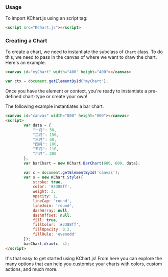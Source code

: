 ### Usage

To import KChart.js using an script tag:

```html
<script src="KChart.js"></script>
```

### Creating a Chart

To create a chart, we need to instantiate the subclass of `Chart` class. To do this, we need to pass in the canvas of where we want to draw the chart. Here's an example.

```html
<canvas id="myChart" width="400" height="400"></canvas>
```

```javascript
var ctx = document.getElementById("myChart");
```

Once you have the element or context, you're ready to instantiate a pre-defined chart-type or create your own!

The following example instantiates a bar chart.

```html
<canvas id="canvas" width="800" height="800"></canvas>
<script>
		var data = {
			"一月": 50,
			"二月": 150,
			"三月": 40,
			"四月": 100,
			"五月": 110,
			"六月": 200
		};
		var barChart = new KChart.BarChart(600, 600, data);

		var c = document.getElementById('canvas');
		var s = new KChart.Style({
			stroke: true,
			color: '#3388ff',
			weight: 3,
			opacity: 1,
			lineCap: 'round',
			lineJoin: 'round',
			dashArray: null,
			dashOffset: null,
			fill: true,
			fillColor: '#3388ff',
			fillOpacity: 0.2,
			fillRule: 'evenodd'
		});
		barChart.draw(c, s);
</script>
```

It's that easy to get started using KChart.js! From here you can explore the many options that can help you customise your charts with colors, custom actions, and much more.
